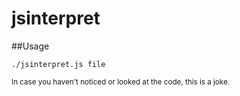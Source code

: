 # jsinterpret

##Usage

```console
./jsinterpret.js file
```

<sup>In case you haven't noticed or looked at the code, this is a joke.</sup>
